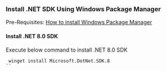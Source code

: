 ### Install .NET SDK Using Windows Package Manager

Pre-Requisites: [How to install Windows Package Manager](/How_to_install_%20Windows_Package_Manager.md)

#### Install .NET 8.0 SDK 
Execute below command to install .NET 8.0 SDK

```cmd
 winget install Microsoft.DotNet.SDK.8
``
